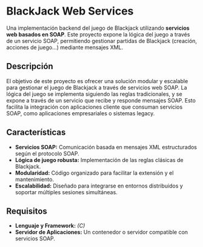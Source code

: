 # BlackJack Web Services

Una implementación backend del juego de Blackjack utilizando **servicios web basados en SOAP**. Este proyecto expone la lógica del juego a través de un servicio SOAP, permitiendo gestionar partidas de Blackjack (creación, acciones de juego...) mediante mensajes XML.

## Descripción

El objetivo de este proyecto es ofrecer una solución modular y escalable para gestionar el juego de Blackjack a través de servicios web SOAP. La lógica del juego se implementa siguiendo las reglas tradicionales, y se expone a través de un servicio que recibe y responde mensajes SOAP. Esto facilita la integración con aplicaciones cliente que consuman servicios SOAP, como aplicaciones empresariales o sistemas legacy.

## Características

- **Servicios SOAP:** Comunicación basada en mensajes XML estructurados según el protocolo SOAP.
- **Lógica de juego robusta:** Implementación de las reglas clásicas de Blackjack.
- **Modularidad:** Código organizado para facilitar la extensión y el mantenimiento.
- **Escalabilidad:** Diseñado para integrarse en entornos distribuidos y soportar múltiples sesiones simultáneas.

## Requisitos

- **Lenguaje y Framework:** *(C)*
- **Servidor de Aplicaciones:** Un contenedor o servidor compatible con servicios SOAP.
